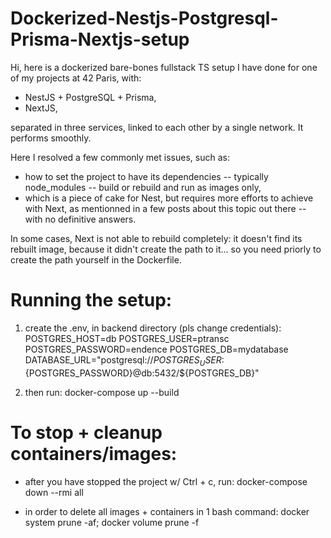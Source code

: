 # Dockerized-Nestjs-Postgresql-Prisma-Nextjs-setup

Hi, here is a dockerized bare-bones fullstack TS setup I have done for one of my projects at 42 Paris, with:
- NestJS + PostgreSQL + Prisma,
- NextJS,

separated in three services, linked to each other by a single network. It performs smoothly.

Here I resolved a few commonly met issues, such as:
- how to set the project to have its dependencies -- typically node_modules -- build or rebuild and run as images only,
- which is a piece of cake for Nest, but requires more efforts to achieve with Next, as mentionned in a few posts about this topic out there -- with no definitive answers.

In some cases, Next is not able to rebuild completely: it doesn't find its rebuilt image, because it didn't create the path to it... so you need priorly to create the path yourself in the Dockerfile.



# Running the setup:

1. create the .env, in backend directory (pls change credentials):
POSTGRES_HOST=db
POSTGRES_USER=ptransc
POSTGRES_PASSWORD=endence
POSTGRES_DB=mydatabase
DATABASE_URL="postgresql://${POSTGRES_USER}:${POSTGRES_PASSWORD}@db:5432/${POSTGRES_DB}"

2. then run:
docker-compose up --build



# To stop + cleanup containers/images:

- after you have stopped the project w/ Ctrl + c, run:
docker-compose down --rmi all

- in order to delete all images + containers in 1 bash command:
docker system prune -af; docker volume prune -f
